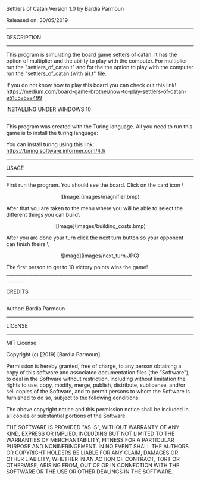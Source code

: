 Settlers of Catan Version 1.0 by Bardia Parmoun

Released on: 30/05/2019

______________________________________________________________________________________

DESCRIPTION
______________________________________________________________________________________
This program is simulating the board game setters of catan. It has the option of 
multiplier and the ability to play with the computer. For multiplier run the 
"settlers_of_catan.t" and for the the option to play with the computer run the 
"settlers_of_catan (with ai).t" file. 

If you do not know how to play this board you can check out this link!
https://medium.com/board-game-brother/how-to-play-settlers-of-catan-e51c5a5aa499

INSTALLING UNDER WINDOWS 10
______________________________________________________________________________________
This program was created with the Turing language. All you need to run this game is 
to install the turing language:

You can install turing using this link:
https://turing.software.informer.com/4.1/
______________________________________________________________________________________
 
USAGE
______________________________________________________________________________________
First run the program. You should see the board. Click on the card icon \
<p align="center">
![Image](images/magnifier.bmp)
</p>
After that you are taken to the menu where you will be able to select the different 
things you can build\
<p align="center">
![Image](images/building_costs.bmp)
</p>
After you are done your turn click the next turn button so your opponent can 
finish theirs \
<p align="center">
![Image](images/next_turn.JPG)
</p>
The first person to get to 10 victory points wins the game!
______________________________________________________________________________________

CREDITS
______________________________________________________________________________________
Author: Bardia Parmoun

______________________________________________________________________________________

LICENSE
______________________________________________________________________________________
MIT License

Copyright (c) [2019] [Bardia Parmoun]

Permission is hereby granted, free of charge, to any person obtaining a copy
of this software and associated documentation files (the "Software"), to deal
in the Software without restriction, including without limitation the rights
to use, copy, modify, merge, publish, distribute, sublicense, and/or sell
copies of the Software, and to permit persons to whom the Software is
furnished to do so, subject to the following conditions:

The above copyright notice and this permission notice shall be included in all
copies or substantial portions of the Software.

THE SOFTWARE IS PROVIDED "AS IS", WITHOUT WARRANTY OF ANY KIND, EXPRESS OR
IMPLIED, INCLUDING BUT NOT LIMITED TO THE WARRANTIES OF MERCHANTABILITY,
FITNESS FOR A PARTICULAR PURPOSE AND NONINFRINGEMENT. IN NO EVENT SHALL THE
AUTHORS OR COPYRIGHT HOLDERS BE LIABLE FOR ANY CLAIM, DAMAGES OR OTHER
LIABILITY, WHETHER IN AN ACTION OF CONTRACT, TORT OR OTHERWISE, ARISING FROM,
OUT OF OR IN CONNECTION WITH THE SOFTWARE OR THE USE OR OTHER DEALINGS IN THE
SOFTWARE.